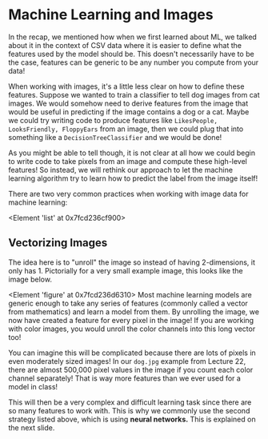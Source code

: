 # Machine Learning and Images
In the recap, we mentioned how when we first learned about ML, we talked about it in the context of CSV data where it is easier to define what the features used by the model should be. This doesn't necessarily have to be the case, features can be generic to be any number you compute from your data!

When working with images, it's a little less clear on how to define these features. Suppose we wanted to train a classifier to tell dog images from cat images. We would somehow need to derive features from the image that would be useful in predicting if the image contains a dog or a cat. Maybe we could try writing code to produce features like
`LikesPeople, LooksFriendly, FloppyEars`
from an image, then we could plug that into something like a
`DecisionTreeClassifier`
and we would be done!

As you might be able to tell though, it is not clear at all how we could begin to write code to take pixels from an image and compute these high-level features! So instead, we will rethink our approach to let the machine learning algorithm try to learn how to predict the label from the image itself!

There are two very common practices when working with image data for machine learning:

<Element 'list' at 0x7fcd236cf900>
## Vectorizing Images

The idea here is to "unroll" the image so instead of having 2-dimensions, it only has 1. Pictorially for a very small example image, this looks like the image below.

<Element 'figure' at 0x7fcd236d6310>
Most machine learning models are generic enough to take any series of features (commonly called a vector from mathematics) and learn a model from them. By unrolling the image, we now have created a feature for every pixel in the image! If you are working with color images, you would unroll the color channels into this long vector too!

You can imagine this will be complicated because there are lots of pixels in even moderately sized images! In our
`dog.jpg`
example from Lecture 22, there are almost 500,000 pixel values in the image if you count each color channel separately! That is way more features than we ever used for a model in class!

This will then be a very complex and difficult learning task since there are so many features to work with. This is why we commonly use the second strategy listed above, which is using
**neural networks.**
This is explained on the next slide.

